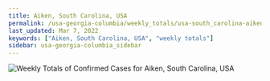```yaml
---
title: Aiken, South Carolina, USA
permalink: /usa-georgia-columbia/weekly_totals/usa-south_carolina-aiken-weekly_totals.html
last_updated: Mar 7, 2022
keywords: ["Aiken, South Carolina, USA", "weekly totals"]
sidebar: usa-georgia-columbia_sidebar
---
```


![Weekly Totals of Confirmed Cases for Aiken, South Carolina, USA](/covid_tracker/images/graphs/usa-south_carolina-aiken-weekly_totals_graph.png)
